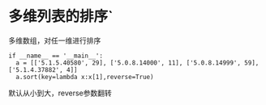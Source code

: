 # 多维列表的排序`


多维数组，对任一维进行排序

```python3
if __name__ == '__main__':
  a = [['5.1.5.40580', 29], ['5.0.8.14000', 11], ['5.0.8.14999', 59], ['5.1.4.37882', 4]]
  a.sort(key=lambda x:x[1],reverse=True)
```
默认从小到大，reverse参数翻转
